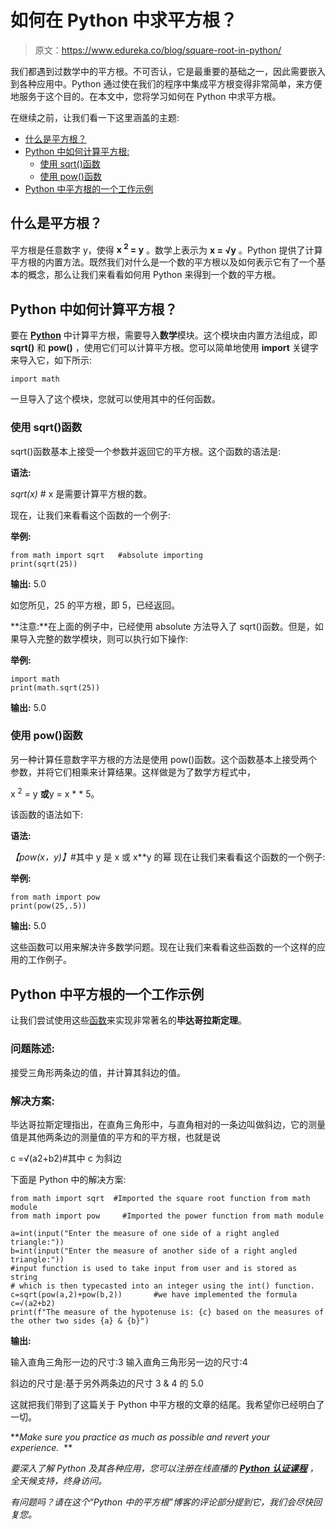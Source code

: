 # 如何在 Python 中求平方根？

> 原文：<https://www.edureka.co/blog/square-root-in-python/>

我们都遇到过数学中的平方根。不可否认，它是最重要的基础之一，因此需要嵌入到各种应用中。Python 通过使在我们的程序中集成平方根变得非常简单，来方便地服务于这个目的。在本文中，您将学习如何在 Python 中求平方根。

在继续之前，让我们看一下这里涵盖的主题:

*   [什么是平方根？](#whatissquareroot)
*   [Python 中如何计算平方根:](#calculatingsquarerootinpython)
    *   [使用 sqrt()函数](#sqrt)
    *   [使用 pow()函数](#pow)
*   [Python 中平方根的一个工作示例](#workingexample)

## **什么是平方根？**

平方根是任意数字 y，使得 **x <sup>2</sup> = y** 。数学上表示为 **x = √y** 。Python 提供了计算平方根的内置方法。既然我们对什么是一个数的平方根以及如何表示它有了一个基本的概念，那么让我们来看看如何用 Python 来得到一个数的平方根。

## **Python 中如何计算平方根？**

要在 **[Python](https://www.edureka.co/blog/learn-python-3/)** 中计算平方根，需要导入**数学**模块。这个模块由内置方法组成，即 **sqrt()** 和 **pow()** ，使用它们可以计算平方根。您可以简单地使用 **import** 关键字来导入它，如下所示:

```
import math
```

一旦导入了这个模块，您就可以使用其中的任何函数。

### **使用 sqrt()函数**

sqrt()函数基本上接受一个参数并返回它的平方根。这个函数的语法是:

**语法:**

*sqrt(x)* # x 是需要计算平方根的数。

现在，让我们来看看这个函数的一个例子:

**举例:**

```
from math import sqrt   #absolute importing
print(sqrt(25))
```

**输出:** 5.0

如您所见，25 的平方根，即 5，已经返回。

**注意:**在上面的例子中，已经使用 absolute 方法导入了 sqrt()函数。但是，如果导入完整的数学模块，则可以执行如下操作:

**举例:**

```
import math
print(math.sqrt(25))
```

**输出:** 5.0

### **使用 pow()函数**

另一种计算任意数字平方根的方法是使用 pow()函数。这个函数基本上接受两个参数，并将它们相乘来计算结果。这样做是为了数学方程式中，

x <sup>2</sup> = y **或**y = x * * 5。

该函数的语法如下:

**语法:**

*【pow(x，y)】*#其中 y 是 x 或 x**y 的幂 现在让我们来看看这个函数的一个例子:

**举例:**

```
from math import pow
print(pow(25,.5))
```

**输出:** 5.0

这些函数可以用来解决许多数学问题。现在让我们来看看这些函数的一个这样的应用的工作例子。

## **Python 中平方根的一个工作示例**

让我们尝试使用这些[函数](https://www.edureka.co/blog/python-functions)来实现非常著名的**毕达哥拉斯定理**。

### **问题陈述:**

接受三角形两条边的值，并计算其斜边的值。

### **解决方案:**

毕达哥拉斯定理指出，在直角三角形中，与直角相对的一条边叫做斜边，它的测量值是其他两条边的测量值的平方和的平方根，也就是说

c =√(a2+b2)#其中 c 为斜边

下面是 Python 中的解决方案:

```
from math import sqrt  #Imported the square root function from math module
from math import pow     #Imported the power function from math module

a=int(input("Enter the measure of one side of a right angled triangle:"))    
b=int(input("Enter the measure of another side of a right angled triangle:"))    
#input function is used to take input from user and is stored as string
# which is then typecasted into an integer using the int() function.
c=sqrt(pow(a,2)+pow(b,2))       #we have implemented the formula c=√(a2+b2)
print(f"The measure of the hypotenuse is: {c} based on the measures of the other two sides {a} & {b}")      

```

**输出:**

输入直角三角形一边的尺寸:3 输入直角三角形另一边的尺寸:4

斜边的尺寸是:基于另外两条边的尺寸 3 & 4 的 5.0

这就把我们带到了这篇关于 Python 中平方根的文章的结尾。我希望你已经明白了一切。

***Make sure you practice as much as possible and revert your experience.*  **

*要深入了解 Python 及其各种应用，您可以注册在线直播的 [**Python 认证课程**](https://www.edureka.co/python-programming-certification-training) ，全天候支持，终身访问。*

*有问题吗？请在这个“Python 中的平方根”博客的评论部分提到它，我们会尽快回复您。*